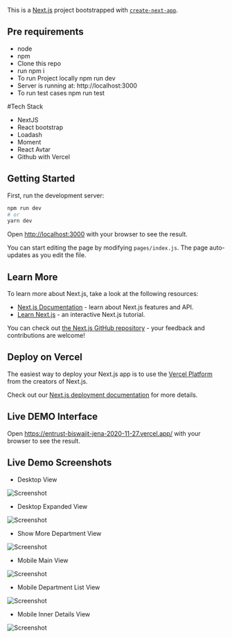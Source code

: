 This is a [Next.js](https://nextjs.org/) project bootstrapped with [`create-next-app`](https://github.com/vercel/next.js/tree/canary/packages/create-next-app).

## Pre requirements

- node
- npm
- Clone this repo
- run npm i
- To run Project locally npm run dev
- Server is running at: http://localhost:3000
- To run test cases npm run test

#Tech Stack

- NextJS
- React bootstrap
- Loadash
- Moment
- React Avtar
- Github with Vercel

## Getting Started

First, run the development server:

```bash
npm run dev
# or
yarn dev
```

Open [http://localhost:3000](http://localhost:3000) with your browser to see the result.

You can start editing the page by modifying `pages/index.js`. The page auto-updates as you edit the file.

## Learn More

To learn more about Next.js, take a look at the following resources:

- [Next.js Documentation](https://nextjs.org/docs) - learn about Next.js features and API.
- [Learn Next.js](https://nextjs.org/learn) - an interactive Next.js tutorial.

You can check out [the Next.js GitHub repository](https://github.com/vercel/next.js/) - your feedback and contributions are welcome!

## Deploy on Vercel

The easiest way to deploy your Next.js app is to use the [Vercel Platform](https://vercel.com/import?utm_medium=default-template&filter=next.js&utm_source=create-next-app&utm_campaign=create-next-app-readme) from the creators of Next.js.

Check out our [Next.js deployment documentation](https://nextjs.org/docs/deployment) for more details.

## Live DEMO Interface
Open https://entrust-biswajit-jena-2020-11-27.vercel.app/ with your browser to see the result.

## Live Demo Screenshots
- Desktop View

![Screenshot](Desktop-Main-Screen.png)

- Desktop Expanded View

![Screenshot](Desktop-Expanded.png)

- Show More Department View

![Screenshot](Desktop-Showmore-Dialog.png)

- Mobile Main View

![Screenshot](Mobile-Main.png)

- Mobile Department List View

![Screenshot](Mobile-Department.png)

- Mobile Inner Details View

![Screenshot](Mobile-Inner.png)


